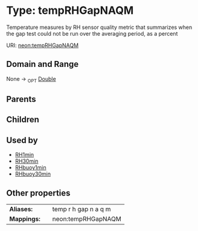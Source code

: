 
# Type: tempRHGapNAQM


Temperature measures by RH sensor quality metric that summarizes when the gap test could not be run over the averaging period, as a percent

URI: [neon:tempRHGapNAQM](https://data.neonscience.org/tempRHGapNAQM)


## Domain and Range

None ->  <sub>OPT</sub> [Double](types/Double.md)

## Parents


## Children


## Used by

 * [RH1min](RH1min.md)
 * [RH30min](RH30min.md)
 * [RHbuoy1min](RHbuoy1min.md)
 * [RHbuoy30min](RHbuoy30min.md)

## Other properties

|  |  |  |
| --- | --- | --- |
| **Aliases:** | | temp r h gap n a q m |
| **Mappings:** | | neon:tempRHGapNAQM |

